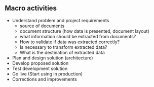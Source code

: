 ## Macro activities 

- Understand problem and project requirements
     - source of documents 
     - document structure (how data is presented, document layout)
     - what information should be extracted from documents?
     - How to validate if data was extracted correctly?
     - Is necessary to transform extracted data?
     - What is the destination of extracted data
- Plan and design solution (architecture)
- Develop proposed solution
- Test development solution 
- Go live (Start using in production)
- Corrections and improvements 
